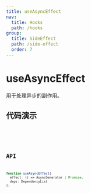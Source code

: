 ```yaml
---
title: useAsyncEffect
nav:
  title: Hooks
  path: /hooks
group:
  title: SideEffect
  path: /side-effect
  order: 7
---
```


# useAsyncEffect

用于处理异步的副作用。

## 代码演示

<code src="./demo/demo1.tsx" />

<code src="./demo/demo2.tsx" />

## API

```typescript
function useAsyncEffect(
  effect: () => AsyncGenerator | Promise,
  deps: DependencyList
);
```
